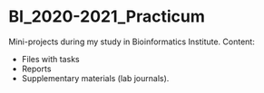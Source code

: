 # BI_2020-2021_Practicum
Mini-projects during my study in Bioinformatics Institute.
Content:
- Files with tasks
- Reports
- Supplementary materials (lab journals).
